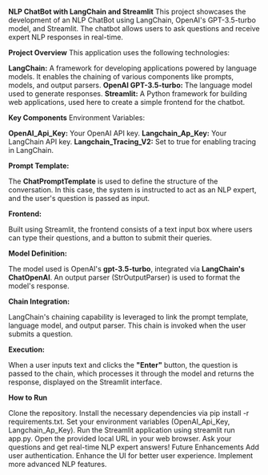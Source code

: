 ****NLP ChatBot with LangChain and Streamlit****
This project showcases the development of an NLP ChatBot using LangChain, OpenAI's GPT-3.5-turbo model, and Streamlit. The chatbot allows users to ask questions and receive expert NLP responses in real-time.

**Project Overview**
This application uses the following technologies:

**LangChain:** A framework for developing applications powered by language models. It enables the chaining of various components like prompts, models, and output parsers.
**OpenAI GPT-3.5-turbo:** The language model used to generate responses.
**Streamlit:** A Python framework for building web applications, used here to create a simple frontend for the chatbot.

**Key Components**
Environment Variables:

**OpenAI_Api_Key:** Your OpenAI API key.
**Langchain_Ap_Key:** Your LangChain API key.
**Langchain_Tracing_V2:** Set to true for enabling tracing in LangChain.


**Prompt Template:**

The **ChatPromptTemplate** is used to define the structure of the conversation. In this case, the system is instructed to act as an NLP expert, and the user's question is passed as input.

**Frontend:**

Built using Streamlit, the frontend consists of a text input box where users can type their questions, and a button to submit their queries.

**Model Definition:**

The model used is OpenAI's **gpt-3.5-turbo**, integrated via **LangChain's ChatOpenAI**.
An output parser (StrOutputParser) is used to format the model's response.

**Chain Integration:**

LangChain's chaining capability is leveraged to link the prompt template, language model, and output parser. This chain is invoked when the user submits a question.

**Execution:**

When a user inputs text and clicks the **"Enter"** button, the question is passed to the chain, which processes it through the model and returns the response, displayed on the Streamlit interface.

**How to Run**

Clone the repository.
Install the necessary dependencies via pip install -r requirements.txt.
Set your environment variables (OpenAI_Api_Key, Langchain_Ap_Key).
Run the Streamlit application using streamlit run app.py.
Open the provided local URL in your web browser.
Ask your questions and get real-time NLP expert answers!
Future Enhancements
Add user authentication.
Enhance the UI for better user experience.
Implement more advanced NLP features.

